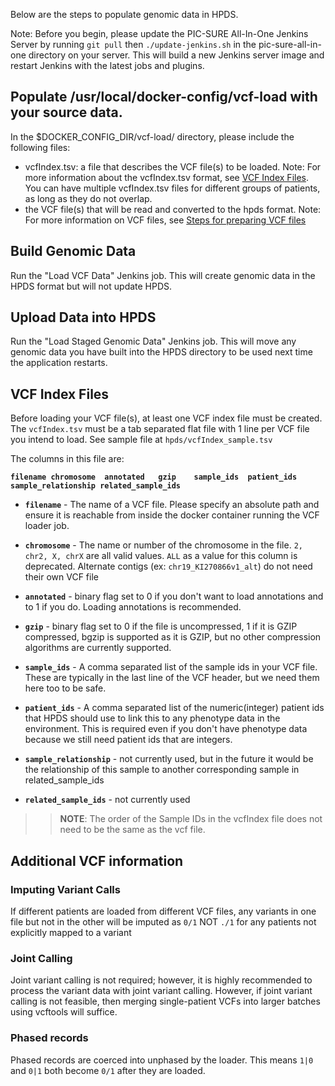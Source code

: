 Below are the steps to populate genomic data in HPDS.

Note: Before you begin, please update the PIC-SURE All-In-One Jenkins Server by running `git pull` then `./update-jenkins.sh` in the pic-sure-all-in-one directory on your server. This will build a new Jenkins server image and restart Jenkins with the latest jobs and plugins.

## Populate /usr/local/docker-config/vcf-load with your source data.

In the $DOCKER_CONFIG_DIR/vcf-load/ directory, please include the following files:
- vcfIndex.tsv: a file that describes the VCF file(s) to be loaded.
  Note: For more information about the vcfIndex.tsv format, see [VCF Index Files](#vcf-index-files). You can have multiple vcfIndex.tsv files for different groups of patients, as long as they do not overlap.
- the VCF file(s) that will be read and converted to the hpds format.
  Note: For more information on VCF files, see [Steps for preparing VCF files](https://github.com/bch-gnome/hpds_annotation#recommended-steps-for-preparing-vcf-files)

## Build Genomic Data

Run the "Load VCF Data" Jenkins job. This will create genomic data in the HPDS format but will not update HPDS.

## Upload Data into HPDS 

Run the "Load Staged Genomic Data" Jenkins job. This will move any genomic data you have built into the HPDS directory to be used next time the application restarts.


## VCF Index Files

Before loading your VCF file(s), at least one VCF index file must be created. The `vcfIndex.tsv` must be a tab separated flat file with 1 line per VCF file you intend to load. See sample file at `hpds/vcfIndex_sample.tsv`

The columns in this file are:

**`filename	chromosome	annotated	gzip	sample_ids	patient_ids	sample_relationship	related_sample_ids`**

- **`filename`** - The name of a VCF file. Please specify an absolute path and ensure it is reachable from inside the docker container running the VCF loader job.

- **`chromosome`** - The name or number of the chromosome in the file. `2, chr2, X, chrX` are all valid values. `ALL` as a value for this column is deprecated. Alternate contigs (ex: `chr19_KI270866v1_alt`) do not need their own VCF file

- **`annotated`** - binary flag set to 0 if you don't want to load annotations and to 1 if you do. Loading annotations is recommended.

- **`gzip`** - binary flag set to 0 if the file is uncompressed, 1 if it is GZIP compressed, bgzip is supported as it is GZIP, but no other compression algorithms are currently supported.

- **`sample_ids`** - A comma separated list of the sample ids in your VCF file. These are typically in the last line of the VCF header, but we need them here too to be safe.

- **`patient_ids`** - A comma separated list of the numeric(integer) patient ids that HPDS should use to link this to any phenotype data in the environment. This is required even if you don't have phenotype data because we still need patient ids that are integers.

- **`sample_relationship`** - not currently used, but in the future it would be the relationship of this sample to another corresponding sample in related_sample_ids

- **`related_sample_ids`** - not currently used

>> **NOTE**: The order of the Sample IDs in the vcfIndex file does not need to be the same as the vcf file.


## Additional VCF information

### Imputing Variant Calls

If different patients are loaded from different VCF files, any variants in one file but not in the other will be imputed as `0/1` NOT `./1` for any patients not explicitly mapped to a variant

### Joint Calling

Joint variant calling is not required; however, it is highly recommended to process the variant data with joint variant calling. However, if joint variant calling is not feasible, then merging single-patient VCFs into larger batches using vcftools will suffice.

### Phased records 
Phased records are coerced into unphased by the loader. This means `1|0` and `0|1` both become `0/1` after they are loaded.